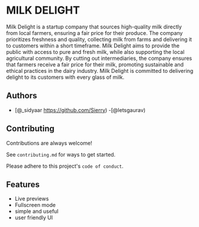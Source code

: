 
# MILK DELIGHT

 Milk Delight is a startup company that sources high-quality milk directly from local farmers, ensuring a fair price for their produce. The company prioritizes freshness and quality, collecting milk from farms and delivering it to customers within a short timeframe. Milk Delight aims to provide the public with access to pure and fresh milk, while also supporting the local agricultural community. By cutting out intermediaries, the company ensures that farmers receive a fair price for their milk, promoting sustainable and ethical practices in the dairy industry. Milk Delight is committed to delivering delight to its customers with every glass of milk.


## Authors

- [@_sidyaar https://github.com/Sierry)
-[@letsgaurav)


## Contributing

Contributions are always welcome!

See `contributing.md` for ways to get started.

Please adhere to this project's `code of conduct`.


## Features

- Live previews
- Fullscreen mode
- simple and useful
- user friendly UI

